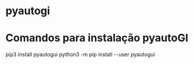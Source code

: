 # pyautogi



#  Comandos para instalação pyautoGI

pip3 install pyautogui
python3 -m pip install --user pyautogui
